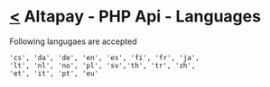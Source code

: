 [<](../index.md) Altapay - PHP Api - Languages
==============================================

Following langugaes are accepted

```
'cs', 'da', 'de', 'en', 'es', 'fi', 'fr', 'ja',
'lt', 'nl', 'no', 'pl', 'sv','th', 'tr', 'zh',
'et', 'it', 'pt', 'eu'
```
